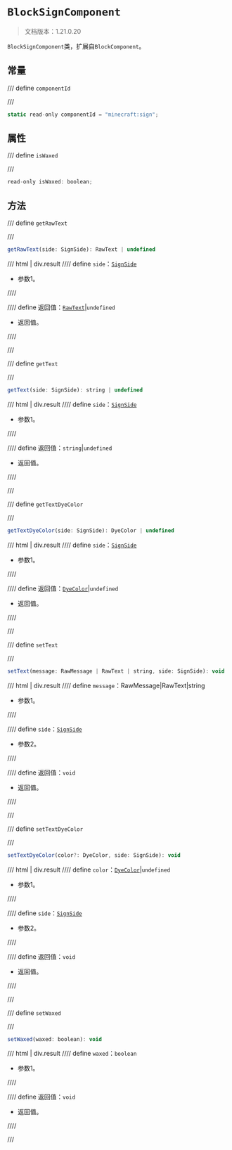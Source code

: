 # `BlockSignComponent`

> 文档版本：1.21.0.20

`BlockSignComponent`类，扩展自`BlockComponent`。

## 常量

/// define
`componentId`


///

```js
static read-only componentId = "minecraft:sign";
```


## 属性

/// define
`isWaxed`


///

```js
read-only isWaxed: boolean;
```


## 方法

/// define
`getRawText`


///

```js
getRawText(side: SignSide): RawText | undefined
```

/// html | div.result
//// define
`side`：[`SignSide`](./signside.md)

- 参数1。


////

//// define
返回值：[`RawText`](./rawtext.md)|`undefined`

- 返回值。


////

///


/// define
`getText`


///

```js
getText(side: SignSide): string | undefined
```

/// html | div.result
//// define
`side`：[`SignSide`](./signside.md)

- 参数1。


////

//// define
返回值：`string`|`undefined`

- 返回值。


////

///


/// define
`getTextDyeColor`


///

```js
getTextDyeColor(side: SignSide): DyeColor | undefined
```

/// html | div.result
//// define
`side`：[`SignSide`](./signside.md)

- 参数1。


////

//// define
返回值：[`DyeColor`](./dyecolor.md)|`undefined`

- 返回值。


////

///


/// define
`setText`


///

```js
setText(message: RawMessage | RawText | string, side: SignSide): void
```

/// html | div.result
//// define
`message`：RawMessage|RawText|string

- 参数1。


////

//// define
`side`：[`SignSide`](./signside.md)

- 参数2。


////

//// define
返回值：`void`

- 返回值。


////

///


/// define
`setTextDyeColor`


///

```js
setTextDyeColor(color?: DyeColor, side: SignSide): void
```

/// html | div.result
//// define
`color`：[`DyeColor`](./dyecolor.md)|`undefined`

- 参数1。


////

//// define
`side`：[`SignSide`](./signside.md)

- 参数2。


////

//// define
返回值：`void`

- 返回值。


////

///


/// define
`setWaxed`


///

```js
setWaxed(waxed: boolean): void
```

/// html | div.result
//// define
`waxed`：`boolean`

- 参数1。


////

//// define
返回值：`void`

- 返回值。


////

///

